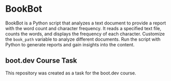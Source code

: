 # BookBot

BookBot is a Python script that analyzes a text document to provide a report with the word count and character frequency. It reads a specified text file, counts the words, and displays the frequency of each character. Customize the `book_path` variable to analyze different documents. Run the script with Python to generate reports and gain insights into the content.

   
## boot.dev Course Task

This repository was created as a task for the boot.dev course. 
